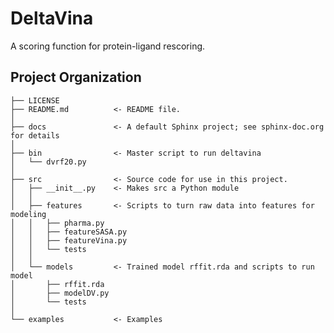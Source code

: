 DeltaVina
======

A scoring function for protein-ligand rescoring.

Project Organization
------------
    ├── LICENSE
    ├── README.md          <- README file.
    │
    ├── docs               <- A default Sphinx project; see sphinx-doc.org for details
    │
    ├── bin                <- Master script to run deltavina
    │   └── dvrf20.py
    │
    ├── src                <- Source code for use in this project.
    │   ├── __init__.py    <- Makes src a Python module
    │   │
    │   ├── features       <- Scripts to turn raw data into features for modeling
    │   │   ├── pharma.py  
    │   │   ├── featureSASA.py 
    │   │   ├── featureVina.py 
    │   │   └── tests
    │   │
    │   └── models         <- Trained model rffit.rda and scripts to run model
    │       ├── rffit.rda
    │       ├── modelDV.py
    │       └── tests
    │
    └── examples           <- Examples
    
